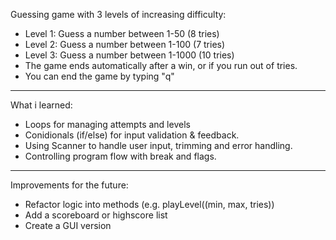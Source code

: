 Guessing game with 3 levels of increasing difficulty:
- Level 1: Guess a number between 1-50 (8 tries)
- Level 2: Guess a number between 1-100 (7 tries)
- Level 3: Guess a number between 1-1000 (10 tries)
- The game ends automatically after a win, or if you run out of tries.
- You can end the game by typing "q"
-------------------------------------
What i learned:
- Loops for managing attempts and levels
- Conidionals (if/else) for input validation & feedback.
- Using Scanner to handle user input, trimming and error handling.
- Controlling program flow with break and flags.
--------------------------------------
Improvements for the future:
- Refactor logic into methods (e.g. playLevel((min, max, tries))
- Add a scoreboard or highscore list
- Create a GUI version
